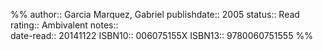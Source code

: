 %%
author:: Garcia Marquez, Gabriel
publishdate:: 2005
status:: Read
rating:: Ambivalent
notes::  
date-read:: 20141122
ISBN10:: 006075155X
ISBN13:: 9780060751555
%%
